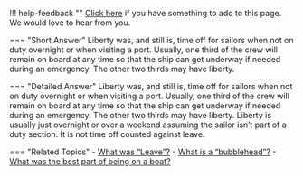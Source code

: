 !!! help-feedback ""
    [Click here](https://other.example.com/feedback) if you have something to add to this page. We would love to hear from you.

=== "Short Answer"
    Liberty was, and still is, time off for sailors when not on duty overnight or when visiting a port. Usually, one third of the crew will remain on board at any time so that the ship can get underway if needed during an emergency. The other two thirds may have liberty.

=== "Detailed Answer"
    Liberty was, and still is, time off for sailors when not on duty overnight or when visiting a port.  Usually, one third of the crew will remain on board at any time so that the ship can get underway if needed during an emergency.  The other two thirds may have liberty.  Liberty is usually just overnight or over a weekend assuming the sailor isn’t part of a duty section.  It is not time off counted against leave.

=== "Related Topics"
    - [What was “Leave”?](./what-was-leave.md)
    - [What is a “bubblehead”?](./what-is-a-bubblehead.md)
    - [What was the best part of being on a boat?](./what-was-the-best-part-of-being-on-a-boat.md)
